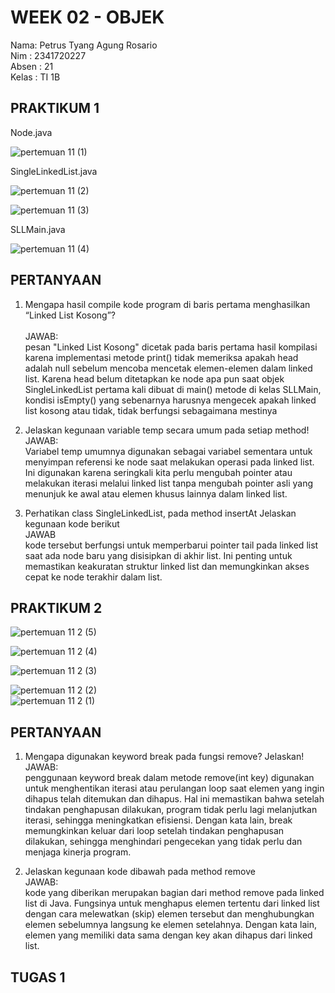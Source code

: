 # WEEK 02 - OBJEK
Nama: Petrus Tyang Agung Rosario<br>
Nim : 2341720227 <br>
Absen : 21<br>
Kelas : TI 1B

## PRAKTIKUM 1

Node.java<br>

![pertemuan 11 (1)](https://github.com/petrusthelastking/Algoritma-dan-Struktur-data/assets/143620112/b9c9a4ad-d593-4add-a0b2-8816f82a3833)

SingleLinkedList.java<br>

![pertemuan 11 (2)](https://github.com/petrusthelastking/Algoritma-dan-Struktur-data/assets/143620112/0597eaad-bb57-4642-ac16-ff09e4e05d57)


![pertemuan 11 (3)](https://github.com/petrusthelastking/Algoritma-dan-Struktur-data/assets/143620112/73638dfb-365a-4e23-83c5-972eb8439ca2)

SLLMain.java<br>

![pertemuan 11 (4)](https://github.com/petrusthelastking/Algoritma-dan-Struktur-data/assets/143620112/558604ad-0ff3-43b9-bfbb-47f8e07fa3fe)



## PERTANYAAN


1. Mengapa hasil compile kode program di baris pertama menghasilkan “Linked List Kosong”?<br>\
   JAWAB:<br>
   pesan "Linked List Kosong" dicetak pada baris pertama hasil kompilasi karena implementasi metode print() tidak memeriksa apakah head adalah null sebelum mencoba mencetak elemen-elemen dalam linked list. Karena head belum ditetapkan ke node apa pun saat objek SingleLinkedList pertama kali dibuat di main() metode di kelas SLLMain, kondisi isEmpty() yang sebenarnya harusnya mengecek apakah linked list kosong atau tidak, tidak berfungsi sebagaimana mestinya<br>

2. Jelaskan kegunaan variable temp secara umum pada setiap method!<br>
   JAWAB:<br>
Variabel temp umumnya digunakan sebagai variabel sementara untuk menyimpan referensi ke node saat melakukan operasi pada linked list. Ini digunakan karena seringkali kita perlu mengubah pointer atau melakukan iterasi melalui linked list tanpa mengubah pointer asli yang menunjuk ke awal atau elemen khusus lainnya dalam linked list.<br>

3. Perhatikan class SingleLinkedList, pada method insertAt Jelaskan kegunaan kode berikut<br>
   JAWAB<br>
kode tersebut berfungsi untuk memperbarui pointer tail pada linked list saat ada node baru yang disisipkan di akhir list. Ini penting untuk memastikan keakuratan struktur linked list dan memungkinkan akses cepat ke node terakhir dalam list.<br>


## PRAKTIKUM 2


![pertemuan 11 2 (5)](https://github.com/petrusthelastking/Algoritma-dan-Struktur-data/assets/143620112/542ab646-25e9-4ef1-a138-4c22a1f97470)

![pertemuan 11 2 (4)](https://github.com/petrusthelastking/Algoritma-dan-Struktur-data/assets/143620112/6091f324-1205-4fda-b264-8c59fb97350d)

![pertemuan 11 2 (3)](https://github.com/petrusthelastking/Algoritma-dan-Struktur-data/assets/143620112/876ec6df-0a84-4549-a509-e1601b4eb678)

![pertemuan 11 2 (2)](https://github.com/petrusthelastking/Algoritma-dan-Struktur-data/assets/143620112/599efa6f-da02-4b4d-a367-d5f8ce36a5f2)
\
![pertemuan 11 2 (1)](https://github.com/petrusthelastking/Algoritma-dan-Struktur-data/assets/143620112/9e94bf30-af3d-4efa-bec4-132bac5e1ba0)


## PERTANYAAN

1. Mengapa digunakan keyword break pada fungsi remove? Jelaskan!<br>
   JAWAB:<br>
penggunaan keyword break dalam metode remove(int key) digunakan untuk menghentikan iterasi atau perulangan loop saat elemen yang ingin dihapus telah ditemukan dan dihapus. Hal ini memastikan bahwa setelah tindakan penghapusan dilakukan, program tidak perlu lagi melanjutkan iterasi, sehingga meningkatkan efisiensi. Dengan kata lain, break memungkinkan keluar dari loop setelah tindakan penghapusan dilakukan, sehingga menghindari pengecekan yang tidak perlu dan menjaga kinerja program.<br>

2. Jelaskan kegunaan kode dibawah pada method remove<br>
   JAWAB:<br>
kode yang diberikan merupakan bagian dari method remove pada linked list di Java. Fungsinya untuk menghapus elemen tertentu dari linked list dengan cara melewatkan (skip) elemen tersebut dan menghubungkan elemen sebelumnya langsung ke elemen setelahnya.  Dengan kata lain, elemen yang memiliki data sama dengan key akan dihapus dari linked list.<br>


## TUGAS 1

